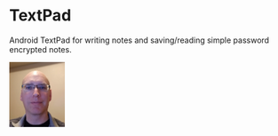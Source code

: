 # TextPad
Android TextPad for writing notes and saving/reading simple password encrypted notes.

<img src="/me.jpg" data-canonical-src="/me.jpg" alt-text="picture of author" width="100">
